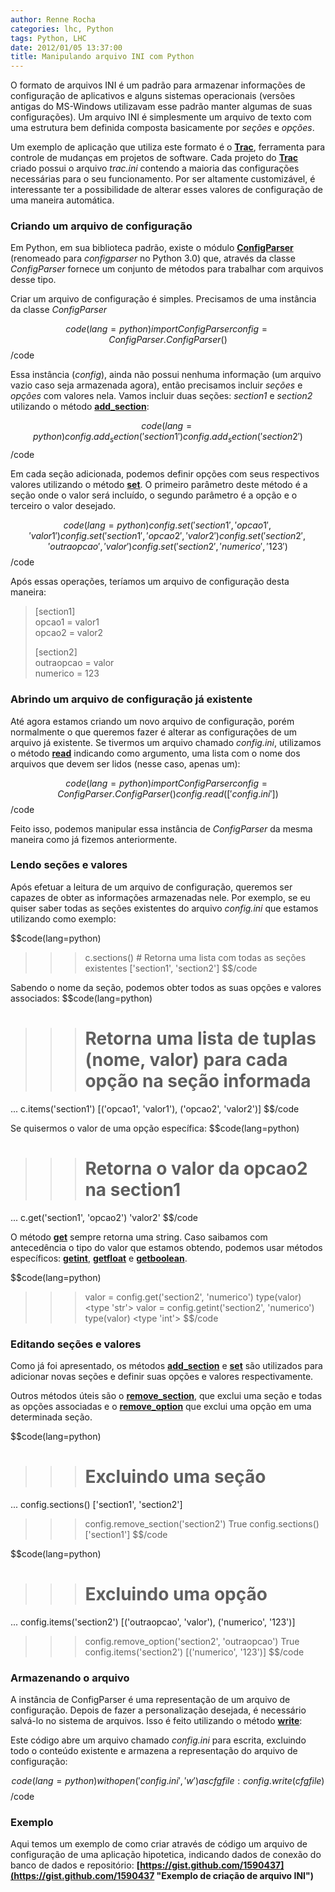 ```yaml
---
author: Renne Rocha
categories: lhc, Python
tags: Python, LHC
date: 2012/01/05 13:37:00
title: Manipulando arquivo INI com Python
---
```

O formato de arquivos INI é um padrão para armazenar informações de configuração de aplicativos e 
alguns sistemas operacionais (versões antigas do MS-Windows utilizavam esse padrão manter algumas de 
suas configurações). Um arquivo INI é simplesmente um arquivo de texto com uma estrutura bem definida 
composta basicamente por *seções* e *opções*.

Um exemplo de aplicação que utiliza este formato é o **[Trac](http://trac.edgewall.org/ "Trac")**, ferramenta
para controle de mudanças em projetos de software. Cada projeto do **[Trac](http://trac.edgewall.org/ "Trac")** 
criado possui o arquivo *trac.ini* contendo a maioria das configurações necessárias para o seu funcionamento. 
Por ser altamente customizável, é interessante ter a possibilidade de alterar esses valores de 
configuração de uma maneira automática.

### Criando um arquivo de configuração

Em Python, em sua biblioteca padrão, existe o módulo **[ConfigParser](http://docs.python.org/library/configparser.html "ConfigParser")** 
(renomeado para *configparser* no Python 3.0) que, através da classe *ConfigParser* fornece um conjunto de métodos para 
trabalhar com arquivos desse tipo.

Criar um arquivo de configuração é simples. Precisamos de uma instância da classe *ConfigParser*

$$code(lang=python)
import ConfigParser
config = ConfigParser.ConfigParser()
$$/code

Essa instância (*config*), ainda não possui nenhuma informação (um arquivo vazio caso seja armazenada agora), 
então precisamos incluir *seções* e *opções* com valores nela. Vamos incluir duas seções: *section1* e *section2* 
utilizando o método 
**[add_section](http://docs.python.org/library/configparser.html#ConfigParser.RawConfigParser.add_section "add_section")**:

$$code(lang=python)
config.add_section('section1')
config.add_section('section2')
$$/code

Em cada seção adicionada, podemos definir opções com seus respectivos valores utilizando o método
**[set](http://docs.python.org/library/configparser.html#ConfigParser.RawConfigParser.set "set")**. O primeiro 
parâmetro deste método é a seção onde o valor será incluído, o segundo parâmetro é a opção e o terceiro o valor desejado.

$$code(lang=python)
config.set('section1', 'opcao1', 'valor1')
config.set('section1', 'opcao2', 'valor2')
config.set('section2', 'outraopcao', 'valor')
config.set('section2', 'numerico', '123')
$$/code

Após essas operações, teríamos um arquivo de configuração desta maneira:

> [section1]    
> opcao1 = valor1    
> opcao2 = valor2   
>  
> [section2]   
> outraopcao = valor   
> numerico = 123   

### Abrindo um arquivo de configuração já existente

Até agora estamos criando um novo arquivo de configuração, porém normalmente o que queremos fazer é alterar 
as configurações de um arquivo já existente. Se tivermos um arquivo chamado *config.ini*, utilizamos o método 
**[read](http://docs.python.org/library/configparser.html#ConfigParser.RawConfigParser.read "read")** indicando
como argumento, uma lista com o nome dos arquivos que devem ser lidos (nesse caso, apenas um):

$$code(lang=python)
import ConfigParser
config = ConfigParser.ConfigParser()
config.read(['config.ini'])
$$/code

Feito isso, podemos manipular essa instância de *ConfigParser* da mesma maneira como já fizemos anteriormente.

### Lendo seções e valores

Após efetuar a leitura de um arquivo de configuração, queremos ser capazes de obter as informações 
armazenadas nele. Por exemplo, se eu quiser saber todas as seções existentes do arquivo *config.ini* 
que estamos utilizando como exemplo:

$$code(lang=python)
>>> c.sections() # Retorna uma lista com todas as seções existentes
['section1', 'section2']
$$/code

Sabendo o nome da seção, podemos obter todos as suas opções e valores associados:
$$code(lang=python)
>>> # Retorna uma lista de tuplas (nome, valor) para cada opção na seção informada
... c.items('section1')
[('opcao1', 'valor1'), ('opcao2', 'valor2')]
$$/code

Se quisermos o valor de uma opção específica:
$$code(lang=python)
>>> # Retorna o valor da opcao2 na section1
... c.get('section1', 'opcao2')
'valor2'
$$/code

O método **[get](http://docs.python.org/library/configparser.html#ConfigParser.RawConfigParser.get "get")** sempre retorna 
uma string. Caso saibamos com antecedência o tipo do valor que estamos obtendo, podemos usar métodos específicos: 
**[getint](http://docs.python.org/library/configparser.html#ConfigParser.RawConfigParser.getint "getint")**, 
**[getfloat](http://docs.python.org/library/configparser.html#ConfigParser.RawConfigParser.getfloat "getfloat")** e 
**[getboolean](http://docs.python.org/library/configparser.html#ConfigParser.RawConfigParser.getboolean "getboolean")**.

$$code(lang=python)
>>> valor = config.get('section2', 'numerico')
>>> type(valor)
<type 'str'>
>>> valor = config.getint('section2', 'numerico')
>>> type(valor)
<type 'int'>
$$/code

### Editando seções e valores

Como já foi apresentado, os métodos 
**[add_section](http://docs.python.org/library/configparser.html#ConfigParser.RawConfigParser.add_section "add_section")** 
e **[set](http://docs.python.org/library/configparser.html#ConfigParser.RawConfigParser.set "set")** são utilizados para 
adicionar novas seções e definir suas opções e valores respectivamente. 

Outros métodos úteis são o 
**[remove_section](http://docs.python.org/library/configparser.html#ConfigParser.RawConfigParser.remove_section "remove_section")**, 
que exclui uma seção e todas as opções associadas e o **[remove_option](http://docs.python.org/library/configparser.html#ConfigParser.RawConfigParser.remove_option "remove_option")** que exclui uma opção em uma determinada seção.

$$code(lang=python)
>>> # Excluindo uma seção
... config.sections()
['section1', 'section2']
>>> config.remove_section('section2')
True
>>> config.sections()
['section1']
$$/code

$$code(lang=python)
>>> # Excluindo uma opção
... config.items('section2')
[('outraopcao', 'valor'), ('numerico', '123')]
>>> config.remove_option('section2', 'outraopcao')
True
>>> config.items('section2')
[('numerico', '123')]
$$/code

### Armazenando o arquivo 

A instância de ConfigParser é uma representação de um arquivo de configuração. Depois de 
fazer a personalização desejada, é necessário salvá-lo no sistema de arquivos. Isso é feito utilizando o método
**[write](http://docs.python.org/library/configparser.html#ConfigParser.RawConfigParser.write "write")**:

Este código abre um arquivo chamado *config.ini* para escrita, excluindo todo o conteúdo existente 
e armazena a representação do arquivo de configuração:

$$code(lang=python)
with open('config.ini', 'w') as cfgfile:
    config.write(cfgfile)
$$/code

### Exemplo

Aqui temos um exemplo de como criar através de código um arquivo de configuração de uma aplicação 
hipotetica, indicando dados de conexão do banco de dados e repositório: 
**[https://gist.github.com/1590437](https://gist.github.com/1590437 "Exemplo de criação de arquivo INI")**
